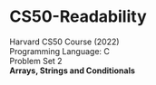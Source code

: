 # CS50-Readability
Harvard CS50 Course (2022) <br/>
Programming Language: C <br/>
Problem Set 2  <br/>
<b>Arrays, Strings and Conditionals </b>
